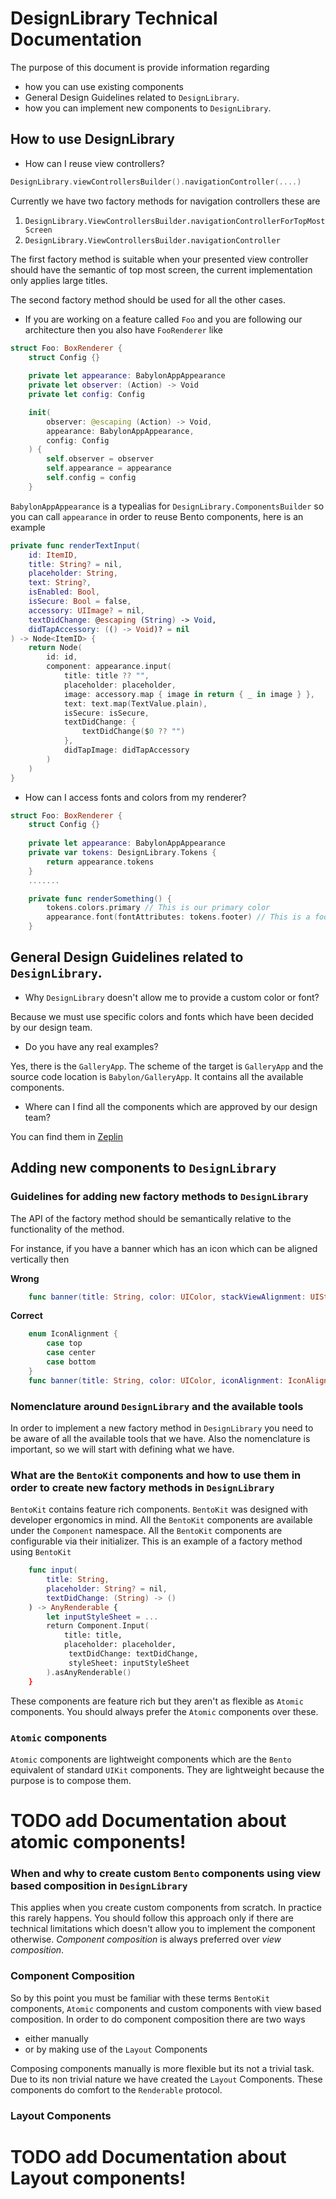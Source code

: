 # DesignLibrary Technical Documentation

The purpose of this document is provide information regarding

- how you can use existing components
- General Design Guidelines related to `DesignLibrary`.
- how you can implement new components to `DesignLibrary`.

## How to use DesignLibrary

- How can I reuse view controllers?

```swift
DesignLibrary.viewControllersBuilder().navigationController(....)
```

Currently we have two factory methods for navigation controllers these are 

1. `DesignLibrary.ViewControllersBuilder.navigationControllerForTopMostScreen`
2. `DesignLibrary.ViewControllersBuilder.navigationController`

The first factory method is suitable when your presented view controller should have the semantic of top most screen, the current
implementation only applies large titles.

The second factory method should be used for all the other cases.

- If you are working on a feature called `Foo` and you are following our architecture then you also have `FooRenderer` like 

```swift
struct Foo: BoxRenderer {
    struct Config {}
   
    private let appearance: BabylonAppAppearance
    private let observer: (Action) -> Void
    private let config: Config

    init(
        observer: @escaping (Action) -> Void,
        appearance: BabylonAppAppearance,
        config: Config
    ) {
        self.observer = observer
        self.appearance = appearance
        self.config = config
    }
```

`BabylonAppAppearance` is a typealias for `DesignLibrary.ComponentsBuilder` so you can call `appearance` in order to reuse Bento components, here is an example

```swift
private func renderTextInput(
    id: ItemID,
    title: String? = nil,
    placeholder: String,
    text: String?,
    isEnabled: Bool,
    isSecure: Bool = false,
    accessory: UIImage? = nil,
    textDidChange: @escaping (String) -> Void,
    didTapAccessory: (() -> Void)? = nil
) -> Node<ItemID> {
    return Node(
        id: id,
        component: appearance.input(
            title: title ?? "",
            placeholder: placeholder,
            image: accessory.map { image in return { _ in image } },
            text: text.map(TextValue.plain),
            isSecure: isSecure,
            textDidChange: {
                textDidChange($0 ?? "")
            },
            didTapImage: didTapAccessory
        )
    )
}
```

- How can I access fonts and colors from my renderer? 

```swift
struct Foo: BoxRenderer {
    struct Config {}
   
    private let appearance: BabylonAppAppearance
    private var tokens: DesignLibrary.Tokens { 
        return appearance.tokens
    }
    .......

    private func renderSomething() {
        tokens.colors.primary // This is our primary color
        appearance.font(fontAttributes: tokens.footer) // This is a footer
    }

```

## General Design Guidelines related to `DesignLibrary`.

-  Why `DesignLibrary` doesn't allow me to provide a custom color or font?

Because we must use specific colors and fonts which have been decided by our design team.

- Do you have any real examples?

Yes, there is the `GalleryApp`. The scheme of the target is `GalleryApp` and the source
code location is `Babylon/GalleryApp`. It contains all the available components. 

- Where can I find all the components which are approved by our design team?

 You can find them in [Zeplin](https://zpl.io/2ZL1odJ)


## Adding new components to `DesignLibrary`

### Guidelines for adding new factory methods to `DesignLibrary`
The API of the factory method should be semantically relative  to the functionality of the method.

For instance, if you have a banner which has an icon which can be aligned vertically then

__Wrong__

```swift
    func banner(title: String, color: UIColor, stackViewAlignment: UIStackView.Alignment) -> AnyRenderable { ... }
```

__Correct__

```swift
    enum IconAlignment {
        case top
        case center
        case bottom
    }
    func banner(title: String, color: UIColor, iconAlignment: IconAlignment) -> AnyRenderable { ... }
```

### Nomenclature around `DesignLibrary` and the available tools

In order to implement a new factory method in `DesignLibrary` you need to 
be aware of all the available tools that we have.
Also the nomenclature is important, so we will start with defining what we have.

### What are the `BentoKit` components and how to use them in order to create new factory methods in `DesignLibrary`

`BentoKit` contains feature rich components. `BentoKit` was designed with developer ergonomics in
mind. All the `BentoKit` components are available under the `Component` namespace.
All the `BentoKit` components are configurable via their initializer.
This is an example of a factory method using `BentoKit`

```swift
    func input(      
        title: String,
        placeholder: String? = nil,
        textDidChange: (String) -> ()
    ) -> AnyRenderable {
        let inputStyleSheet = ...
        return Component.Input(
            title: title, 
            placeholder: placeholder,
             textDidChange: textDidChange, 
             styleSheet: inputStyleSheet
        ).asAnyRenderable()
    }
```

These components are feature rich but they aren't as flexible as `Atomic` components.
You should always prefer the `Atomic` components over these.

### `Atomic` components

`Atomic` components are lightweight components which are the `Bento` equivalent of standard `UIKit` components.
They are lightweight because the purpose is to compose them.

# TODO add Documentation about atomic components!

### When and why to create custom  `Bento` components using view based composition in `DesignLibrary`

This applies when you create custom components from scratch. In practice this rarely happens. 
You should follow this approach only if there are technical limitations which doesn't allow you to implement the component otherwise.
*Component composition* is always preferred over *view composition*.

### Component Composition
So by this point you must be familiar with these terms `BentoKit` components, `Atomic` components and custom components with view based composition.
In order to do component composition there are two ways 
- either manually
- or by making use of the `Layout` Components

Composing components manually is more flexible but its not a trivial task. Due to its non trivial nature we have created the `Layout` Components. 
These components do comfort to the `Renderable` protocol.

### Layout Components 

# TODO add Documentation about Layout components!
